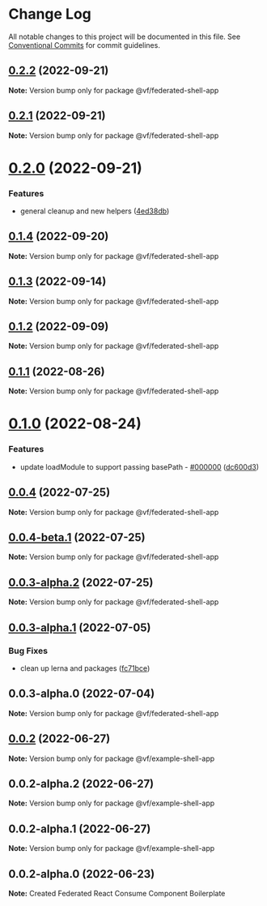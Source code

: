 # Change Log

All notable changes to this project will be documented in this file.
See [Conventional Commits](https://conventionalcommits.org) for commit guidelines.

## [0.2.2](https://vfuk-digital.visualstudio.com/Digital/_git/lib-web-federation-utils/compare/@vf/federated-shell-app@0.2.1...@vf/federated-shell-app@0.2.2) (2022-09-21)

**Note:** Version bump only for package @vf/federated-shell-app





## [0.2.1](https://vfuk-digital.visualstudio.com/Digital/_git/lib-web-federation-utils/compare/@vf/federated-shell-app@0.2.0...@vf/federated-shell-app@0.2.1) (2022-09-21)

**Note:** Version bump only for package @vf/federated-shell-app





# [0.2.0](https://vfuk-digital.visualstudio.com/Digital/_git/lib-web-federation-utils/compare/@vf/federated-shell-app@0.1.4...@vf/federated-shell-app@0.2.0) (2022-09-21)


### Features

* general cleanup and new helpers ([4ed38db](https://vfuk-digital.visualstudio.com/Digital/_git/lib-web-federation-utils/commits/4ed38db296f26f37b6f81fca04c7034488013ea4))





## [0.1.4](https://vfuk-digital.visualstudio.com/Digital/_git/lib-web-federation-utils/compare/@vf/federated-shell-app@0.1.3...@vf/federated-shell-app@0.1.4) (2022-09-20)

**Note:** Version bump only for package @vf/federated-shell-app





## [0.1.3](https://vfuk-digital.visualstudio.com/Digital/_git/lib-web-federation-utils/compare/@vf/federated-shell-app@0.1.2...@vf/federated-shell-app@0.1.3) (2022-09-14)

**Note:** Version bump only for package @vf/federated-shell-app





## [0.1.2](https://vfuk-digital.visualstudio.com/Digital/_git/lib-web-federation-utils/compare/@vf/federated-shell-app@0.1.1...@vf/federated-shell-app@0.1.2) (2022-09-09)

**Note:** Version bump only for package @vf/federated-shell-app





## [0.1.1](https://vfuk-digital.visualstudio.com/Digital/_git/lib-web-federation-utils/compare/@vf/federated-shell-app@0.1.0...@vf/federated-shell-app@0.1.1) (2022-08-26)

**Note:** Version bump only for package @vf/federated-shell-app





# [0.1.0](https://vfuk-digital.visualstudio.com/Digital/_git/lib-web-federation-utils/compare/@vf/federated-shell-app@0.0.4...@vf/federated-shell-app@0.1.0) (2022-08-24)


### Features

* update loadModule to support passing basePath - [#000000](https://vfuk-digital.visualstudio.com/Digital/_git/lib-web-federation-utils/issues/000000) ([dc600d3](https://vfuk-digital.visualstudio.com/Digital/_git/lib-web-federation-utils/commits/dc600d3318c8d2de11f5886b0e99d9a8604bc3da))





## [0.0.4](https://vfuk-digital.visualstudio.com/Digital/_git/lib-web-federation-utils/compare/@vf/federated-shell-app@0.0.3-alpha.1...@vf/federated-shell-app@0.0.4) (2022-07-25)

**Note:** Version bump only for package @vf/federated-shell-app





## [0.0.4-beta.1](https://vfuk-digital.visualstudio.com/Digital/_git/lib-web-federation-utils/compare/@vf/federated-shell-app@0.0.3-alpha.1...@vf/federated-shell-app@0.0.4-beta.1) (2022-07-25)

**Note:** Version bump only for package @vf/federated-shell-app





## [0.0.3-alpha.2](https://dev.azure.com/vfuk-digital/Digital/_git/lib-web-federation-utils/compare/@vf/federated-shell-app@0.0.3-alpha.1...@vf/federated-shell-app@0.0.3-alpha.2) (2022-07-25)

**Note:** Version bump only for package @vf/federated-shell-app





## [0.0.3-alpha.1](https://vfuk-digital.visualstudio.com/Digital/_git/lib-web-federation-utils/compare/@vf/federated-shell-app@0.0.3-alpha.0...@vf/federated-shell-app@0.0.3-alpha.1) (2022-07-05)


### Bug Fixes

* clean up lerna and packages ([fc71bce](https://vfuk-digital.visualstudio.com/Digital/_git/lib-web-federation-utils/commits/fc71bceea2880b9d479d95903c6eea67fc2ee27f))





## 0.0.3-alpha.0 (2022-07-04)

**Note:** Version bump only for package @vf/federated-shell-app





## [0.0.2](https://vfuk-digital.visualstudio.com/Digital/_git/lib-web-federation-utils/compare/@vf/example-shell-app@0.0.2-alpha.2...@vf/example-shell-app@0.0.2) (2022-06-27)

**Note:** Version bump only for package @vf/example-shell-app





## 0.0.2-alpha.2 (2022-06-27)

**Note:** Version bump only for package @vf/example-shell-app





## 0.0.2-alpha.1 (2022-06-27)

**Note:** Version bump only for package @vf/example-shell-app





## 0.0.2-alpha.0 (2022-06-23)

**Note:** Created Federated React Consume Component Boilerplate
